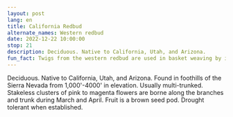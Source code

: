 ```yaml
---
layout: post
lang: en
title: California Redbud
alternate_names: Western redbud
date: 2022-12-22 10:00:00
stop: 21
description: Deciduous. Native to California, Utah, and Arizona.
fun_fact: Twigs from the western redbud are used in basket weaving by indigenous peoples, and produce a faint reddish dye in the basket
---
```

Deciduous. Native to California, Utah, and Arizona. Found in foothills of the Sierra Nevada from 1,000'-4000' in elevation. Usually multi-trunked. Stakeless clusters of pink to magenta flowers are borne along the branches and trunk during March and April. Fruit is a brown seed pod. Drought tolerant when established.